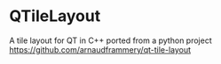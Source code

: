 # QTileLayout
A tile layout for QT in C++ ported from a python project https://github.com/arnaudframmery/qt-tile-layout
